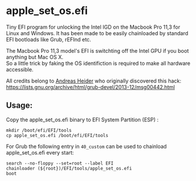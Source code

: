 # apple_set_os.efi
Tiny EFI program for unlocking the Intel IGD on the Macbook Pro 11,3 for Linux and Windows. It has been made to be easily chainloaded by standard EFI bootloads like Grub, rEFInd etc.

The Macbook Pro 11,3 model's EFI is switchting off the Intel GPU if you boot anything but Mac OS X.  
So a little trick by faking the OS identifiction is required to make all hardware accessible.

All credits belong to [Andreas Heider](https://github.com/ah-) who originally discovered this hack:  
https://lists.gnu.org/archive/html/grub-devel/2013-12/msg00442.html

## Usage:
Copy the apple_set_os.efi binary to EFI System Partition (ESP) :
```
mkdir /boot/efi/EFI/tools
cp apple_set_os.efi /boot/efi/EFI/tools
```

For Grub the following entry in ``40_custom`` can be used to chainload apple_set_os.efi every start:
```
search --no-floppy --set=root --label EFI
chainloader (${root})/EFI/tools/apple_set_os.efi
boot
```

